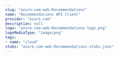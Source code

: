 ```yaml
---
slug: "azure-com-web-Recommendations"
name: "Recommendations API Client"
provider: "azure.com"
description: null
logo: "azure.com-web-Recommendations-logo.png"
logoMediaType: "image/png"
tags:
- name: "cloud"
stubs: "azure.com-web-Recommendations-stubs.json"
---
```

